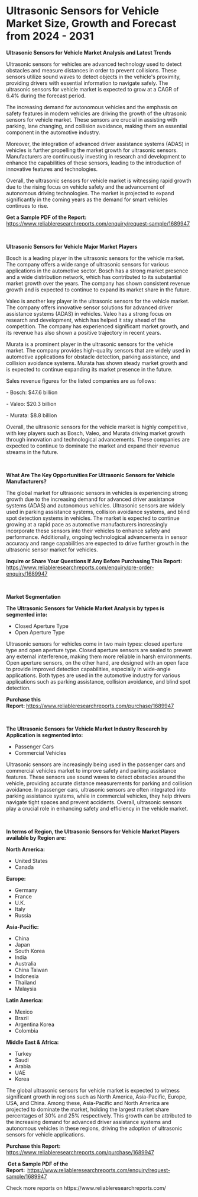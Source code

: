<p><h1>Ultrasonic Sensors for Vehicle Market Size, Growth and Forecast from 2024 - 2031</h1></p><p><strong>Ultrasonic Sensors for Vehicle Market Analysis and Latest Trends</strong></p>
<p><p>Ultrasonic sensors for vehicles are advanced technology used to detect obstacles and measure distances in order to prevent collisions. These sensors utilize sound waves to detect objects in the vehicle's proximity, providing drivers with essential information to navigate safely. The ultrasonic sensors for vehicle market is expected to grow at a CAGR of 6.4% during the forecast period.</p><p>The increasing demand for autonomous vehicles and the emphasis on safety features in modern vehicles are driving the growth of the ultrasonic sensors for vehicle market. These sensors are crucial in assisting with parking, lane changing, and collision avoidance, making them an essential component in the automotive industry.</p><p>Moreover, the integration of advanced driver assistance systems (ADAS) in vehicles is further propelling the market growth for ultrasonic sensors. Manufacturers are continuously investing in research and development to enhance the capabilities of these sensors, leading to the introduction of innovative features and technologies.</p><p>Overall, the ultrasonic sensors for vehicle market is witnessing rapid growth due to the rising focus on vehicle safety and the advancement of autonomous driving technologies. The market is projected to expand significantly in the coming years as the demand for smart vehicles continues to rise.</p></p>
<p><strong>Get a Sample PDF of the Report:&nbsp;</strong> <a href="https://www.reliableresearchreports.com/enquiry/request-sample/1689947">https://www.reliableresearchreports.com/enquiry/request-sample/1689947</a></p>
<p>&nbsp;</p>
<p><strong>Ultrasonic Sensors for Vehicle Major Market Players</strong></p>
<p><p>Bosch is a leading player in the ultrasonic sensors for the vehicle market. The company offers a wide range of ultrasonic sensors for various applications in the automotive sector. Bosch has a strong market presence and a wide distribution network, which has contributed to its substantial market growth over the years. The company has shown consistent revenue growth and is expected to continue to expand its market share in the future.</p><p>Valeo is another key player in the ultrasonic sensors for the vehicle market. The company offers innovative sensor solutions for advanced driver assistance systems (ADAS) in vehicles. Valeo has a strong focus on research and development, which has helped it stay ahead of the competition. The company has experienced significant market growth, and its revenue has also shown a positive trajectory in recent years.</p><p>Murata is a prominent player in the ultrasonic sensors for the vehicle market. The company provides high-quality sensors that are widely used in automotive applications for obstacle detection, parking assistance, and collision avoidance systems. Murata has shown steady market growth and is expected to continue expanding its market presence in the future.</p><p>Sales revenue figures for the listed companies are as follows:</p><p>- Bosch: $47.6 billion</p><p>- Valeo: $20.3 billion</p><p>- Murata: $8.8 billion</p><p>Overall, the ultrasonic sensors for the vehicle market is highly competitive, with key players such as Bosch, Valeo, and Murata driving market growth through innovation and technological advancements. These companies are expected to continue to dominate the market and expand their revenue streams in the future.</p></p>
<p>&nbsp;</p>
<p><strong>What Are The Key Opportunities For Ultrasonic Sensors for Vehicle Manufacturers?</strong></p>
<p><p>The global market for ultrasonic sensors in vehicles is experiencing strong growth due to the increasing demand for advanced driver assistance systems (ADAS) and autonomous vehicles. Ultrasonic sensors are widely used in parking assistance systems, collision avoidance systems, and blind spot detection systems in vehicles. The market is expected to continue growing at a rapid pace as automotive manufacturers increasingly incorporate these sensors into their vehicles to enhance safety and performance. Additionally, ongoing technological advancements in sensor accuracy and range capabilities are expected to drive further growth in the ultrasonic sensor market for vehicles.</p></p>
<p><strong>Inquire or Share Your Questions If Any Before Purchasing This Report:</strong> <a href="https://www.reliableresearchreports.com/enquiry/pre-order-enquiry/1689947">https://www.reliableresearchreports.com/enquiry/pre-order-enquiry/1689947</a></p>
<p>&nbsp;</p>
<p><strong>Market Segmentation</strong></p>
<p><strong>The Ultrasonic Sensors for Vehicle Market Analysis by types is segmented into:</strong></p>
<p><ul><li>Closed Aperture Type</li><li>Open Aperture Type</li></ul></p>
<p><p>Ultrasonic sensors for vehicles come in two main types: closed aperture type and open aperture type. Closed aperture sensors are sealed to prevent any external interference, making them more reliable in harsh environments. Open aperture sensors, on the other hand, are designed with an open face to provide improved detection capabilities, especially in wide-angle applications. Both types are used in the automotive industry for various applications such as parking assistance, collision avoidance, and blind spot detection.</p></p>
<p><strong>Purchase this Report:&nbsp;</strong><a href="https://www.reliableresearchreports.com/purchase/1689947">https://www.reliableresearchreports.com/purchase/1689947</a></p>
<p>&nbsp;</p>
<p><strong>The Ultrasonic Sensors for Vehicle Market Industry Research by Application is segmented into:</strong></p>
<p><ul><li>Passenger Cars</li><li>Commercial Vehicles</li></ul></p>
<p><p>Ultrasonic sensors are increasingly being used in the passenger cars and commercial vehicles market to improve safety and parking assistance features. These sensors use sound waves to detect obstacles around the vehicle, providing accurate distance measurements for parking and collision avoidance. In passenger cars, ultrasonic sensors are often integrated into parking assistance systems, while in commercial vehicles, they help drivers navigate tight spaces and prevent accidents. Overall, ultrasonic sensors play a crucial role in enhancing safety and efficiency in the vehicle market.</p></p>
<p>&nbsp;</p>
<p><strong>In terms of Region, the Ultrasonic Sensors for Vehicle Market Players available by Region are:</strong></p>
<p>
    <p> <strong> North America: </strong>
        <ul>
            <li>United States</li>
            <li>Canada</li>
        </ul>
        </p> 
    <p> <strong> Europe: </strong>
        <ul>
            <li>Germany</li>
            <li>France</li>
            <li>U.K.</li>
            <li>Italy</li>
            <li>Russia</li>
        </ul>
        </p> 
    <p> <strong> Asia-Pacific: </strong>
        <ul>
            <li>China</li>
            <li>Japan</li>
            <li>South Korea</li>
            <li>India</li>
            <li>Australia</li>
            <li>China Taiwan</li>
            <li>Indonesia</li>
            <li>Thailand</li>
            <li>Malaysia</li>
        </ul>
        </p> 
    <p> <strong> Latin America: </strong>
        <ul>
            <li>Mexico</li>
            <li>Brazil</li>
            <li>Argentina Korea</li>
            <li>Colombia</li>
        </ul>
        </p> 
    <p> <strong> Middle East & Africa: </strong>
        <ul>
            <li>Turkey</li>
            <li>Saudi</li>
            <li>Arabia</li>
            <li>UAE</li>
            <li>Korea</li>
        </ul>
    </p>
    </p>
<p><p>The global ultrasonic sensors for vehicle market is expected to witness significant growth in regions such as North America, Asia-Pacific, Europe, USA, and China. Among these, Asia-Pacific and North America are projected to dominate the market, holding the largest market share percentages of 30% and 25% respectively. This growth can be attributed to the increasing demand for advanced driver assistance systems and autonomous vehicles in these regions, driving the adoption of ultrasonic sensors for vehicle applications.</p></p>
<p><strong>Purchase this Report: </strong><a href="https://www.reliableresearchreports.com/purchase/1689947">https://www.reliableresearchreports.com/purchase/1689947</a></p>
<p>&nbsp;<strong>Get a Sample PDF of the Report:&nbsp;&nbsp;</strong><a href="https://www.reliableresearchreports.com/enquiry/request-sample/1689947">https://www.reliableresearchreports.com/enquiry/request-sample/1689947</a></p>
<p><strong></strong></p>
<p>Check more reports on https://www.reliableresearchreports.com/</p>
